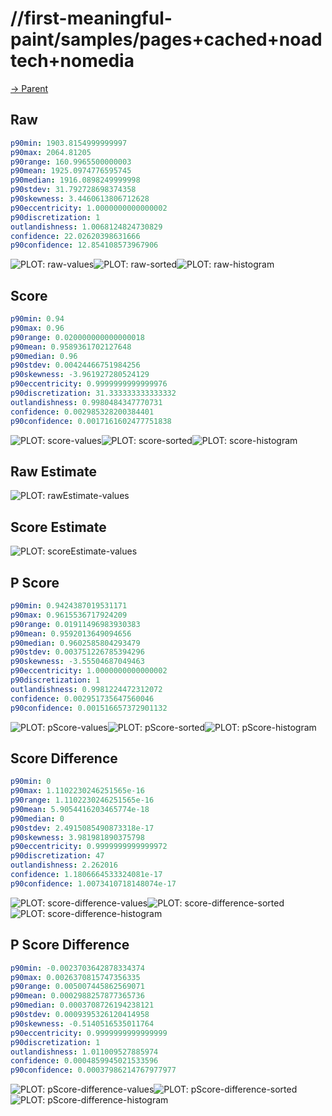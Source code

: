 
# //first-meaningful-paint/samples/pages+cached+noadtech+nomedia

[→ Parent](../..)


## Raw


```yaml
p90min: 1903.8154999999997
p90max: 2064.81205
p90range: 160.9965500000003
p90mean: 1925.0974776595745
p90median: 1916.0898249999998
p90stdev: 31.792728698374358
p90skewness: 3.4460613806712628
p90eccentricity: 1.0000000000000002
p90discretization: 1
outlandishness: 1.0068124824730829
confidence: 22.02620398631666
p90confidence: 12.854108573967906

```

![PLOT: raw-values](./raw/values.svg)![PLOT: raw-sorted](./raw/sorted.svg)![PLOT: raw-histogram](./raw/histogram.svg)
## Score


```yaml
p90min: 0.94
p90max: 0.96
p90range: 0.020000000000000018
p90mean: 0.9589361702127648
p90median: 0.96
p90stdev: 0.00424466751984256
p90skewness: -3.961927280524129
p90eccentricity: 0.9999999999999976
p90discretization: 31.333333333333332
outlandishness: 0.9980484347770731
confidence: 0.002985328200384401
p90confidence: 0.0017161602477751838

```

![PLOT: score-values](./score/values.svg)![PLOT: score-sorted](./score/sorted.svg)![PLOT: score-histogram](./score/histogram.svg)
## Raw Estimate

![PLOT: rawEstimate-values](./rawEstimate/values.svg)
## Score Estimate

![PLOT: scoreEstimate-values](./scoreEstimate/values.svg)
## P Score


```yaml
p90min: 0.9424387019531171
p90max: 0.9615536717924209
p90range: 0.01911496983930383
p90mean: 0.9592013649094656
p90median: 0.9602585804293479
p90stdev: 0.003751226785394296
p90skewness: -3.55504687049463
p90eccentricity: 1.0000000000000002
p90discretization: 1
outlandishness: 0.9981224472312072
confidence: 0.002951735647560046
p90confidence: 0.001516657372901132

```

![PLOT: pScore-values](./pScore/values.svg)![PLOT: pScore-sorted](./pScore/sorted.svg)![PLOT: pScore-histogram](./pScore/histogram.svg)
## Score Difference


```yaml
p90min: 0
p90max: 1.1102230246251565e-16
p90range: 1.1102230246251565e-16
p90mean: 5.9054416203465774e-18
p90median: 0
p90stdev: 2.4915085490873318e-17
p90skewness: 3.981981890375798
p90eccentricity: 0.9999999999999972
p90discretization: 47
outlandishness: 2.262016
confidence: 1.1806664533324081e-17
p90confidence: 1.0073410718148074e-17

```

![PLOT: score-difference-values](./score-difference/values.svg)![PLOT: score-difference-sorted](./score-difference/sorted.svg)![PLOT: score-difference-histogram](./score-difference/histogram.svg)
## P Score Difference


```yaml
p90min: -0.0023703642878334374
p90max: 0.0026370815747356335
p90range: 0.005007445862569071
p90mean: 0.0002988257877365736
p90median: 0.0003708726194238121
p90stdev: 0.0009395326120414958
p90skewness: -0.5140516535011764
p90eccentricity: 0.9999999999999999
p90discretization: 1
outlandishness: 1.011009527885974
confidence: 0.0004859945021533596
p90confidence: 0.00037986214767977977

```

![PLOT: pScore-difference-values](./pScore-difference/values.svg)![PLOT: pScore-difference-sorted](./pScore-difference/sorted.svg)![PLOT: pScore-difference-histogram](./pScore-difference/histogram.svg)